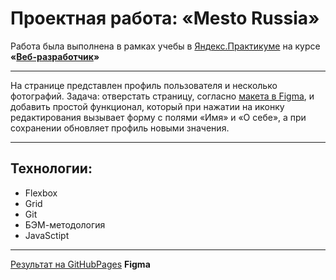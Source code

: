# Проектная работа: «Mesto Russia»

Работа была выполнена в рамках учебы в [Яндекс.Практикуме](https://practicum.yandex.ru) на курсе **«[Веб-разработчик](https://practicum.yandex.ru/web/)»**

---

На странице представлен профиль пользователя и несколько фотографий. Задача: отверстать страницу, согласно [макета в Figma](https://www.figma.com/file/2cn9N9jSkmxD84oJik7xL7/JavaScript.-Sprint-4?node-id=0%3A1), и добавить простой функционал, который при нажатии на иконку редактирования вызывает форму с полями «Имя» и «О себе», а при сохранении обновляет профиль новыми значения.

---

## Технологии:
* Flexbox
* Grid
* Git
* БЭМ-методология
* JavaSctipt

---

[Результат на GitHubPages](https://akimoveduard.github.io/mesto/)
**Figma**
